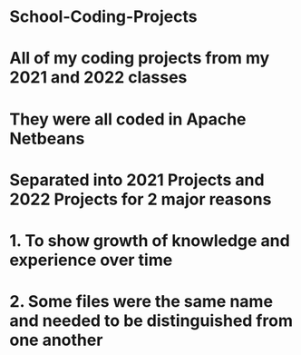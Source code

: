 # School-Coding-Projects
# All of my coding projects from my 2021 and 2022 classes
# They were all coded in Apache Netbeans
# Separated into 2021 Projects and 2022 Projects for 2 major reasons
# 1. To show growth of knowledge and experience over time
# 2. Some files were the same name and needed to be distinguished from one another
